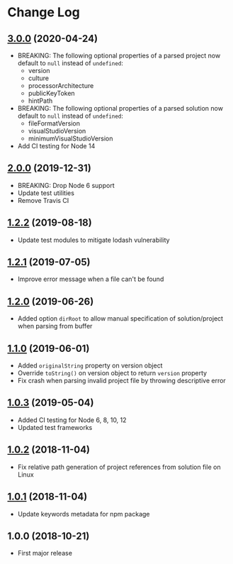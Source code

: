# Change Log

## [3.0.0](https://github.com/stevenaw/vs-parse/compare/v2.0.0...v3.0.0) (2020-04-24)
- BREAKING: The following optional properties of a parsed project now default to `null` instead of `undefined`:
  - version
  - culture
  - processorArchitecture
  - publicKeyToken
  - hintPath
- BREAKING: The following optional properties of a parsed solution now default to `null` instead of `undefined`:
  - fileFormatVersion
  - visualStudioVersion
  - minimumVisualStudioVersion
- Add CI testing for Node 14

## [2.0.0](https://github.com/stevenaw/vs-parse/compare/v1.2.2...v2.0.0) (2019-12-31)
- BREAKING: Drop Node 6 support
- Update test utilities
- Remove Travis CI

## [1.2.2](https://github.com/stevenaw/vs-parse/compare/v1.2.1...v1.2.2) (2019-08-18)
- Update test modules to mitigate lodash vulnerability

## [1.2.1](https://github.com/stevenaw/vs-parse/compare/v1.2.0...v1.2.1) (2019-07-05)
- Improve error message when a file can't be found

## [1.2.0](https://github.com/stevenaw/vs-parse/compare/v1.1.0...v1.2.0) (2019-06-26)
- Added option `dirRoot` to allow manual specification of solution/project when parsing from buffer

## [1.1.0](https://github.com/stevenaw/vs-parse/compare/v1.0.3...v1.1.0) (2019-06-01)
- Added `originalString` property on version object
- Override `toString()` on version object to return `version` property
- Fix crash when parsing invalid project file by throwing descriptive error

## [1.0.3](https://github.com/stevenaw/vs-parse/compare/v1.0.2...v1.0.3) (2019-05-04)
- Added CI testing for Node 6, 8, 10, 12
- Updated test frameworks

## [1.0.2](https://github.com/stevenaw/vs-parse/compare/v1.0.1...v1.0.2) (2018-11-04)
- Fix relative path generation of project references from solution file on Linux

## [1.0.1](https://github.com/stevenaw/vs-parse/compare/v1.0.0...v1.0.1) (2018-11-04)
- Update keywords metadata for npm package

## 1.0.0 (2018-10-21)
- First major release

